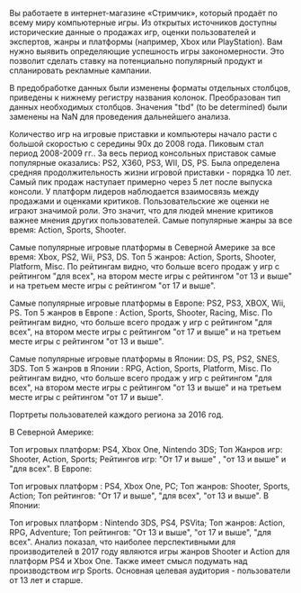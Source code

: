 Вы работаете в интернет-магазине «Стримчик», который продаёт по всему миру компьютерные игры. Из открытых источников доступны исторические данные о продажах игр, оценки пользователей и экспертов, жанры и платформы (например, Xbox или PlayStation). Вам нужно выявить определяющие успешность игры закономерности. Это позволит сделать ставку на потенциально популярный продукт и спланировать рекламные кампании.


В предобработке данных были изменены форматы отдельных столбцов, приведены к нижнему регистру названия колонок. Преобразован тип данных необходимых столбцов. Значения "tbd" (to be determined) были заменены на NaN для проведения дальнейшего анализа.

Количество игр на игровые приставки и компьютеры начало расти с большой скоростью с середины 90х до 2008 года. Пиковым стал период 2008-2009 гг.. За весь период консольных приставок самые популярные оказались: PS2, X360, PS3, WII, DS, PS. Была определена средняя продолжительность жизни игровой приставки - порядка 10 лет. Самый пик продаж наступает примерно через 5 лет после выпуска консоли. У платформ лидеров наблюдается взаимосвязь между продажами и оценками критиков. Пользовательские же оценки не играют значимой роли. Это значит, что для людей мнение критиков важнее мнения других пользователей. Самые популярные жанры за все время: Action, Sports, Shooter.

Самые популярные игровые платформы в Северной Америке за все время: Xbox, PS2, Wii, PS3, DS. Топ 5 жанров: Аction, Sports, Shooter, Platform, Misc. По рейтингам видно, что больше всего продаж у игр с рейтингом "для всех", на втором месте игры с рейтингом "от 13 и выше" и на третьем месте игры с рейтингом "от 17 и выше".

Самые популярные игровые платформы в Европе: PS2, PS3, XBOX, Wii, PS. Топ 5 жанров в Европе : Action, Sports, Shooter, Racing, Misc. По рейтингам видно, что больше всего продаж у игр с рейтингом "для всех", на втором месте игры с рейтингом "от 17 и выше" и на третьем месте игры с рейтингом "от 13 и выше".

Самые популярные игровые платформы в Японии: DS, PS, PS2, SNES, 3DS. Топ 5 жанров в Японии : RPG, Action, Sports, Platform, Misc. По рейтингам видно, что больше всего продаж у игр с рейтингом "для всех", на втором месте игры с рейтингом "от 13 и выше" и на третьем месте игры с рейтингом "от 17 и выше".

Портреты пользователей каждого региона за 2016 год.

В Северной Америке:

Топ игровых платформ: PS4, Xbox One, Nintendo 3DS;
Топ Жанров игр: Shooter, Action, Sports;
Рейтингов игр: "От 17 и выше" , "от 13 и выше" и "для всех".
В Европе:

Топ игровых платформ : PS4, Xbox One, PC;
Топ жанров: Shooter, Sports, Action;
Топ рейтингов: "От 17 и выше", "для всех", "от 13 и выше".
В Японии:

Топ игровых платформ : Nintendo 3DS, PS4, PSVita;
Топ жанров: Action, RPG, Adventure;
Топ рейтингов: "От 13 и выше", "от 17 и выше", "для всех".
Анализ показал, что наиболее перспективными для производителей в 2017 году являются игры жанров Shooter и Action для платформ PS4 и Xbox One. Также имеет смысл подумать над производством игр Sports. Основная целевая аудитория - пользователи от 13 лет и старше.
